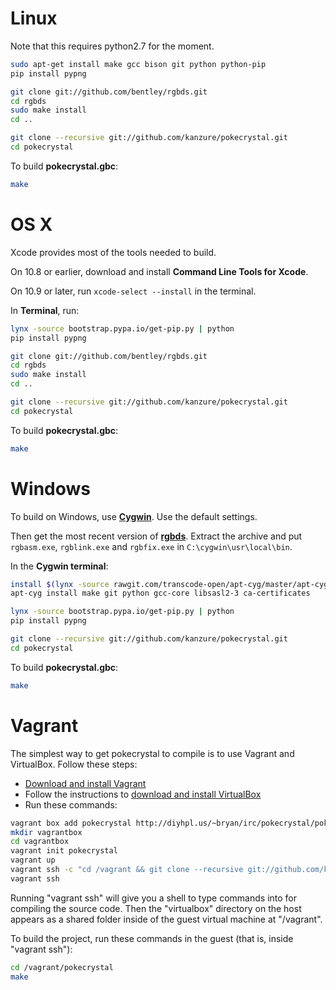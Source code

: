 # Linux

Note that this requires python2.7 for the moment.

```bash
sudo apt-get install make gcc bison git python python-pip
pip install pypng

git clone git://github.com/bentley/rgbds.git
cd rgbds
sudo make install
cd ..

git clone --recursive git://github.com/kanzure/pokecrystal.git
cd pokecrystal
```

To build **pokecrystal.gbc**:

```bash
make
```


# OS X

Xcode provides most of the tools needed to build.

On 10.8 or earlier, download and install **Command Line Tools for Xcode**.

On 10.9 or later, run `xcode-select --install` in the terminal.

In **Terminal**, run:

```bash
lynx -source bootstrap.pypa.io/get-pip.py | python
pip install pypng

git clone git://github.com/bentley/rgbds.git
cd rgbds
sudo make install
cd ..

git clone --recursive git://github.com/kanzure/pokecrystal.git
cd pokecrystal
```

To build **pokecrystal.gbc**:

```bash
make
```


# Windows

To build on Windows, use [**Cygwin**](http://cygwin.com/install.html). Use the default settings.

Then get the most recent version of [**rgbds**](https://github.com/bentley/rgbds/releases/).
Extract the archive and put `rgbasm.exe`, `rgblink.exe` and `rgbfix.exe` in `C:\cygwin\usr\local\bin`.

In the **Cygwin terminal**:

```bash
install $(lynx -source rawgit.com/transcode-open/apt-cyg/master/apt-cyg) /bin
apt-cyg install make git python gcc-core libsasl2-3 ca-certificates

lynx -source bootstrap.pypa.io/get-pip.py | python
pip install pypng

git clone --recursive git://github.com/kanzure/pokecrystal.git
cd pokecrystal
```

To build **pokecrystal.gbc**:

```bash
make
```


# Vagrant

The simplest way to get pokecrystal to compile is to use Vagrant and
VirtualBox. Follow these steps:

* [Download and install Vagrant](http://www.vagrantup.com/downloads.html)
* Follow the instructions to [download and install VirtualBox](http://docs-v1.vagrantup.com/v1/docs/getting-started/)
* Run these commands:

```bash
vagrant box add pokecrystal http://diyhpl.us/~bryan/irc/pokecrystal/pokecrystal.box
mkdir vagrantbox
cd vagrantbox
vagrant init pokecrystal
vagrant up
vagrant ssh -c "cd /vagrant && git clone --recursive git://github.com/kanzure/pokecrystal.git"
vagrant ssh
```

Running "vagrant ssh" will give you a shell to type commands into for compiling
the source code. Then the "virtualbox" directory on the host appears as a shared
folder inside of the guest virtual machine at "/vagrant".

To build the project, run these commands in the guest (that is, inside "vagrant
ssh"):

```bash
cd /vagrant/pokecrystal
make
```
